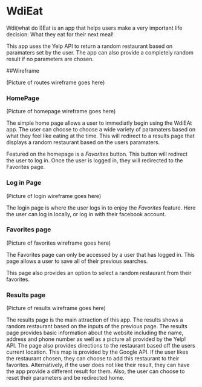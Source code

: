 # WdiEat
Wdi(what do I)Eat is an app that helps users make a very important life decision: What they eat for their next meal!

This app uses the Yelp API to return a random restaurant based on paramaters set by the user. The app can also provide a completely random result if no parameters are chosen.

##Wireframe

(Picture of routes wireframe goes here)

### HomePage

(Picture of homepage wireframe goes here)

The simple home page allows a user to immediatly begin using the WdiEAt app. The user can choose to choose a wide variety of paramaters based on what they feel like eating at the time. This will redirect to a results page that displays a random restaurant based on the users paramaters.

Featured on the homepage is a *Favorites* button. This button will redirect the user to log in. Once the user is logged in, they will redirected to the Favorites page.

### Log in Page

(Picture of login wireframe goes here)

The login page is where the user logs in to enjoy the *Favorites* feature. Here the user can log in locally, or log in with their facebook account.

### Favorites page

(Picture of favorites wireframe goes here)

The Favorites page can only be accessed by a user that has logged in. This page allows a user to save all of their previous searches.  

This page also provides an option to select a random restaurant from their favorites. 

### Results page

(Picture of results wireframe goes here)

The results page is the main attraction of this app. The results shows a random restaurant based on the inputs of the previous page.
The results page provides basic information about the website including the name, address and phone number as well as a picture all provided by the Yelp! API.
The page also provides directions to the restaurant based off the users current location. This map is provided by the Google API. 
If the user likes the restaurant chosen, they can choose to add this restaurant to their favorites.
Alternatively, if the user does not like their result, they can have the app provide a different result for them. 
Also, the user can choose to reset their parameters and be redirected home.
